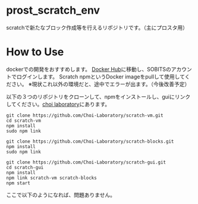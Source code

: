 # prost_scratch_env
scratchで新たなブロック作成等を行えるリポジトリです。（主にプロスタ用）

# How to Use
dockerでの開発をおすすめします。
[Docker Hub](https://hub.docker.com/)に移動し、SOBITSのアカウントでログインします。
Scratch npmというDocker imageをpullして使用してください。
※現状これ以外の環境だと、途中でエラーが出ます。（今後改善予定）

以下の３つのリポジトリをクローンして、npmをインストールし、guiにリンクしてください。[choi laboratory](https://github.com/Choi-Laboratory)にあります。
```
git clone https://github.com/Choi-Laboratory/scratch-vm.git
cd scratch-vm
npm install
sudo npm link
```
```
git clone https://github.com/Choi-Laboratory/scratch-blocks.git
npm install 
sudo npm link
```
```
git clone https://github.com/Choi-Laboratory/scratch-gui.git
cd scratch-gui
npm install
npm link scratch-vm scratch-blocks
npm start
```
ここで以下のようになれば、問題ありません。
